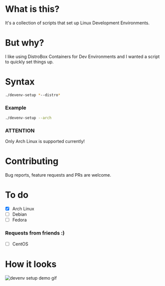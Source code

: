 # What is this?
It's a collection of scripts that set up Linux Development Environments.

# But why?
I like using DistroBox Containers for Dev Environments and I wanted a script to quickly set things up.

# Syntax
```bash
./devenv-setup *--distro*
``` 

### Example
```bash
./devenv-setup --arch
```

### ATTENTION
Only Arch Linux is supported currently!

# Contributing
Bug reports, feature requests and PRs are welcome.

# To do
- [x] Arch Linux
- [ ] Debian
- [ ] Fedora

### Requests from friends :)
- [ ] CentOS

# How it looks
![devenv setup demo gif](https://github.com/PolyCatDev/PolyCatDev/blob/main/dev-env-demo.gif)
